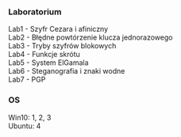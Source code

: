 ### Laboratorium
Lab1 - Szyfr Cezara i afiniczny   
Lab2 - Błędne powtórzenie klucza jednorazowego   
Lab3 - Tryby szyfrów blokowych   
Lab4 - Funkcje skrótu   
Lab5 - System ElGamala   
Lab6 - Steganografia i znaki wodne   
Lab7 - PGP   
### OS
Win10: 1, 2, 3   
Ubuntu: 4
